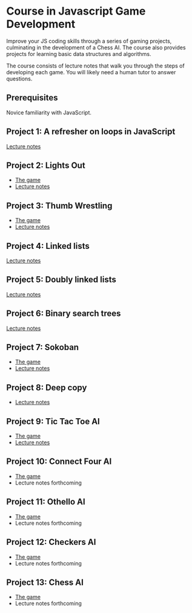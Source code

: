 # Course in Javascript Game Development

Improve your JS coding skills through a series of gaming projects, culminating
in the development of a Chess AI.  The course
also provides projects for learning basic data structures and algorithms.

The course consists of lecture notes that walk you through the steps
of developing each game. You will likely need a human
tutor to answer questions.

## Prerequisites

Novice familiarity with JavaScript. 

## Project 1: A refresher on loops in JavaScript

[Lecture notes](https://github.com/mikegagnon/loops)


## Project 2: Lights Out

- [The game](https://mikegagnon.github.io/lights-out/)
- [Lecture notes](https://github.com/mikegagnon/lights-out/blob/master/README.md)

## Project 3: Thumb Wrestling

- [The game](https://mikegagnon.github.io/thumb-wrestling/)
- [Lecture notes](https://github.com/mikegagnon/thumb-wrestling/blob/master/README.md)

## Project 4: Linked lists

[Lecture notes](https://github.com/mikegagnon/linked-lists/blob/master/README.md)

## Project 5: Doubly linked lists

[Lecture notes](https://github.com/mikegagnon/dlists/blob/master/README.md)

## Project 6: Binary search trees

[Lecture notes](https://github.com/mikegagnon/bst/blob/master/README.md)

## Project 7: Sokoban

- [The game](https://mikegagnon.github.io/sokoban/)
- [Lecture notes](https://github.com/mikegagnon/sokoban/blob/master/README.md)

## Project 8: Deep copy

- [Lecture notes](https://github.com/mikegagnon/deep-copy/blob/master/README.md)

## Project 9: Tic Tac Toe AI

- [The game](https://mikegagnon.github.io/tic-tac-toe/)
- [Lecture notes](https://github.com/mikegagnon/tic-tac-toe/blob/master/README.md)

## Project 10: Connect Four AI

- [The game](https://mikegagnon.github.io/connect-four/)
- Lecture notes forthcoming

## Project 11: Othello AI

- [The game](https://mikegagnon.github.io/othello/)
- Lecture notes forthcoming

## Project 12: Checkers AI

- [The game](https://mikegagnon.github.io/checkers/)
- Lecture notes forthcoming

## Project 13: Chess AI

- [The game](https://mikegagnon.github.io/chess/)
- Lecture notes forthcoming

